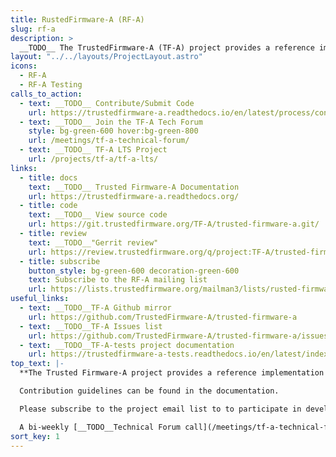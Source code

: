 ```yaml
---
title: RustedFirmware-A (RF-A)
slug: rf-a
description: >
  __TODO__ The TrustedFirmware-A (TF-A) project provides a reference implementation of secure world software for Armv7-A and Armv8-A class processors.
layout: "../../layouts/ProjectLayout.astro"
icons:
  - RF-A
  - RF-A Testing
calls_to_action:
  - text: __TODO__ Contribute/Submit Code
    url: https://trustedfirmware-a.readthedocs.io/en/latest/process/contributing.html
  - text: __TODO__ Join the TF-A Tech Forum
    style: bg-green-600 hover:bg-green-800
    url: /meetings/tf-a-technical-forum/
  - text: __TODO__ TF-A LTS Project
    url: /projects/tf-a/tf-a-lts/
links:
  - title: docs
    text: __TODO__ Trusted Firmware-A Documentation
    url: https://trustedfirmware-a.readthedocs.org/
  - title: code
    text: __TODO__ View source code
    url: https://git.trustedfirmware.org/TF-A/trusted-firmware-a.git/
  - title: review
    text: __TODO__"Gerrit review"
    url: https://review.trustedfirmware.org/q/project:TF-A/trusted-firmware-a
  - title: subscribe
    button_style: bg-green-600 decoration-green-600
    text: Subscribe to the RF-A mailing list
    url: https://lists.trustedfirmware.org/mailman3/lists/rusted-firmware-a.lists.trustedfirmware.org/
useful_links:
  - text: __TODO__TF-A Github mirror
    url: https://github.com/TrustedFirmware-A/trusted-firmware-a
  - text: __TODO__TF-A Issues list
    url: https://github.com/TrustedFirmware-A/trusted-firmware-a/issues
  - text: __TODO__TF-A-tests project documentation
    url: https://trustedfirmware-a-tests.readthedocs.io/en/latest/index.html
top_text: |-
  **The Trusted Firmware-A project provides a reference implementation of secure world software for Armv7-A and Armv8-A class processors.**

  Contribution guidelines can be found in the documentation.

  Please subscribe to the project email list to to participate in development discussions.

  A bi-weekly [__TODO__Technical Forum call](/meetings/tf-a-technical-forum/) is held to discuss technical subjects.
sort_key: 1
---
```

